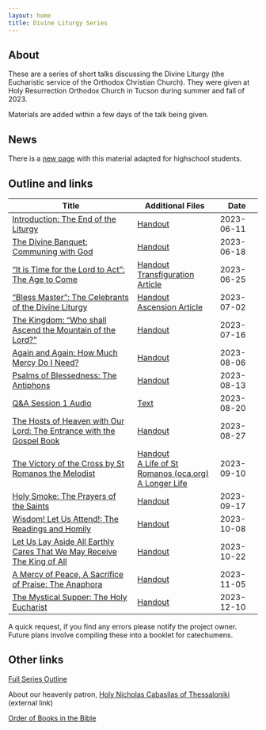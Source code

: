```yaml
---
layout: home
title: Divine Liturgy Series
---
```


## About
These are a series of short talks discussing the Divine Liturgy (the Eucharistic service of the Orthodox Christian Church).
They were given at Holy Resurrection Orthodox Church in Tucson during summer and fall of 2023.

Materials are added within a few days of the talk being given.

## News
There is a [new page](highschool.md) with this material adapted for highschool students.

## Outline and links

Title | Additional Files | Date 
---|---|---
[Introduction: The End of the Liturgy](docs/01%20Introduction.pdf) | [Handout](docs/01H%20Introduction.pdf) | 2023-06-11
[The Divine Banquet: Communing with God](docs/02%20Divine%20Banquet.pdf) |  [Handout](docs/02H%20Divine%20Banquet.pdf) | 2023-06-18
[“It is Time for the Lord to Act”: The Age to Come](docs/03%20Time%20for%20the%20Lord%20to%20Act.pdf) | [Handout](docs/03H%20Time%20for%20the%20Lord%20to%20Act.pdf) <br> [Transfiguration Article](docs/Articles%20on%20Feasts/transfiguration_2021.html)| 2023-06-25
[“Bless Master”: The Celebrants of the Divine Liturgy](docs/04%20Bless%20Master.pdf) | [Handout](docs/04H%20Bless%20Master.pdf) <br>[Ascension Article](docs/Articles%20on%20Feasts/Ascension_2021.html) | 2023-07-02
[The Kingdom: “Who shall Ascend the Mountain of the Lord?”](docs/05%20The%20Kingdom.pdf)|[Handout](docs/05H%20The%20Kingdom.pdf)| 2023-07-16
[Again and Again: How Much Mercy Do I Need?](docs/06%20Again%20and%20Again.pdf)|[Handout](docs/06H%20Again%20and%20Again.pdf)| 2023-08-06
[Psalms of Blessedness: The Antiphons](docs/07%20Psalms%20of%20Praise.pdf)|[Handout](docs/07H%20Psalms%20of%20Praise.pdf)| 2023-08-13
[Q&A Session 1 Audio](docs/Q&A%20Session_1.m4a) | [Text](docs/Q&A1_reimagined.pdf)| 2023-08-20
[The Hosts of Heaven with Our Lord: The Entrance with the Gospel Book](docs/08%20Little%20Entrance.pdf)|[Handout](docs/08H%20Little%20Entrance.pdf)|2023-08-27
[The Victory of the Cross by St Romanos the Melodist](docs/09%20Victory%20of%20the%20Cross.pdf)|[Handout](docs/09H%20Victory%20of%20the%20Cross.pdf)<br>[A Life of St Romanos (oca.org)](https://www.oca.org/saints/lives/2023/10/01/102826-venerable-romanus-the-melodist-sweet-singer) <br> [A Longer Life](https://www.oca.org/the-hub/study-guides/the-life-of-saint-romanos-the-melodist)|2023-09-10
[Holy Smoke: The Prayers of the Saints](docs/10%20Holy%20Smoke.pdf)|[Handout](docs/10H%20Holy%20Smoke.pdf)|2023-09-17
[Wisdom! Let Us Attend!: The Readings and Homily](docs/11%20The%20Readings%20and%20Homily.pdf)|[Handout](docs/11H%20The%20Readings%20and%20Homily.pdf)|2023-10-08
[Let Us Lay Aside All Earthly Cares That We May Receive The King of All](docs/12%20Lay%20Aside%20All%20Cares.pdf)|[Handout](docs/12H%20Lay%20Aside%20All%20Cares.pdf)|2023-10-22
[A Mercy of Peace, A Sacrifice of Praise: The Anaphora](docs/13%20The%20Anaphora.pdf)|[Handout](docs/13H%20The%20Anaphora.pdf)|2023-11-05
[The Mystical Supper: The Holy Eucharist](docs/14%20The%20Mystical%20Supper.pdf)|[Handout](docs/14H%20The%20Mystical%20Supper.pdf)|2023-12-10


A quick request, if you find any errors please notify the project owner. Future plans involve compiling these into a booklet for catechumens.

## Other links
[Full Series Outline](Outline.md)  

About our heavenly patron, [Holy Nicholas Cabasilas of Thessaloniki](https://www.oca.org/saints/lives/2023/06/20/103753-venerable-nicholas-cabasilas) (external link)

[Order of Books in the Bible](orderbooks.md) 
